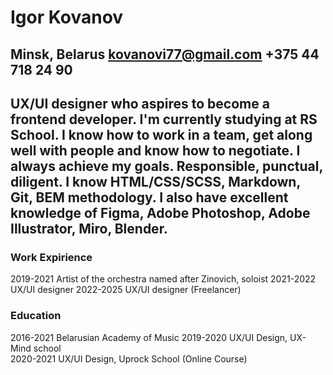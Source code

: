 # Igor Kovanov #
Minsk, Belarus  kovanovi77@gmail.com  +375 44 718 24 90
---
UX/UI designer who aspires to become a frontend developer. I'm currently studying at RS School. I know how to work in a team, get along well with people and know how to negotiate. I always achieve my goals. Responsible, punctual, diligent. I know HTML/CSS/SCSS, Markdown, Git, BEM methodology. I also have excellent knowledge of Figma, Adobe Photoshop, Adobe Illustrator, Miro, Blender.
---
### Work Expirience ###
2019-2021  Artist of the orchestra named after Zinovich, soloist
2021-2022  UX/UI designer 
2022-2025  UX/UI designer (Freelancer) 

### Education ###
2016-2021  Belarusian Academy of Music
2019-2020  UX/UI Design, UX-Mind school  
2020-2021  UX/UI Design, Uprock School (Online Course)